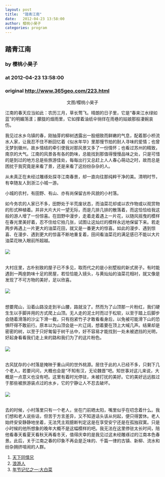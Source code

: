 ```yaml
---
layout: post
title:  "踏青江南"
date:   2012-04-23 13:58:00
author: 樱桃小昊子
categories: program
---
```


## 踏青江南
### by 樱桃小昊子
### at 2012-04-23 13:58:00
### original <http://www.365geo.com/223.html>

<p align="center">文图/樱桃小昊子</p>
<p>江南的春天应当如此：农历三月，草长莺飞。晴朗的日子里，它是“春来江水绿如蓝”的明媚荡漾；朦胧的烟雨里，它如撑着油纸伞徜徉在雨巷的姑娘那般凄婉哀伤。</p>
<p>我见过水乡乌镇的春，刚抽芽的柳树透露出一股细致而鲜嫩的气息，配着那小桥流水人家，让我忍不住不断回忆着《似水年华》里那慢节拍的耐人寻味的爱情；也曾无梦到徽州，故乡情结的牵引使我对那风景又多了一份情怀；也看过苏州的精致，南京的大气。江南的风景各有各的韵味，总能找到那值得慢慢品味之处，只是可惜的是到过的地方总是些旅游佳处，每每出行又总赶上人人春心萌动之时，故而总是困扰于我究竟是来看了景，还是来看了这纷纷杂杂的人。</p>
<p><span></span>
</p>
<p>从未真正在未经过雕琢处探寻江南春景，却一直向往那纯粹干净的美。清明时节，有幸随友人到浙江小城一游。</p>
<p>小城的农村，有田野、有山、亦有尚保留古朴风貌的小村落。</p>
<p>如今务农的人家已不多，田野处于半荒废状态，而油菜花却或以农作物或以观赏物的形式种植着。并非大片大片一望无际，而是几排几排的散落着，而这恰恰给我这般的游人增了一份惊喜。在田野中漫步，走着走着遇上一片花，以随风摇曳的模样在春光里美好着，忍不住给它拍几张，试图让这灿烂的模样永远地保留下来。若走两步再遇上一片更大的油菜花田，就又是一番更大的惊喜。如此的漫步、遇到惊喜、在漫步、遇到更大的惊喜不断地重复着，田间看油菜花的满足感已不能以大片油菜花映入眼前所超越。</p>
<h6><img src="http://pic.yupoo.com/bowuxue/BUCHKhl6/medish.jpg"> </h6>
<p>大村庄里，古朴别致的屋子已不多见，取而代之的是小别墅般的新式房子。有时能遇到一两座韵味十足的房屋，若恰恰能入镜头，与黄灿灿的油菜花相衬，就又像是发现了不可方物的美好，足以欣喜。</p>
<h6><img src="http://pic.yupoo.com/bowuxue/BUCHKOx7/medish.jpg"> </h6>
<p>想要爬山，沿着山路没走到半山腰，路就没了。然而为了山顶那一片粉红，我们硬生生以手脚并用的方式爬上山顶。无人走的泥土时而过于松软，以至于踏上后脚步会随着滑落的沙尘下滑一截，只有抱紧竹子才敢看看身后，以免被可能滑下山的恐惧吓得不敢前行。原本以为山顶会是一片辽阔，想着要在顶上大喊几声。结果却是密密的树，以至于只好匍匐于树干丛中，好不容易才能找到一处未被遮挡的光明，好起身看看我们走上来的路和我们为了的这片粉色。</p>
<h6><img src="http://pic.yupoo.com/bowuxue/BUCHLj06/medish.jpg"> </h6>
<p>古风犹存的小村落是掩映于重山间的世外桃源。居住于此的人已经不多，只剩下几个老人，若要问问，大概也会是“不知有汉，无论魏晋”吧。知世事对这儿来说，大概是一点意义也没有吧。这里有着时光停驻，未被打扰的美好。它的美好远远胜过于那些被旅游装点过的水乡，它的宁静让人不忍去破坏。</p>
<h6><img src="http://pic.yupoo.com/bowuxue/BUCHLBKU/medish.jpg"> </h6>
<p>去的时候，小村落里只有一个老人，坐在门前晒太阳，嘴里似乎在叨念着什么。我们想和老人说些话，但苦于方言差异，又不知道话头该从何起，便只得罢休。老人始终安安静静地坐着，无法凭主观臆断判定这是在享受安宁还是在孤独寂寞。只是小时候的他所想象的晚年大概不是这幅模样的吧。我无法在这里停驻太长时间，陪他看春天看夏天看秋天再看冬天，值得庆幸的是我见过这未经雕琢过的江南本色春景。此后，关于江南之春的印象不再会是乏味的、千篇一律的古镇、新柳、流水和纷杂拥挤喧闹的人群。</p>
<ol>
<li><a href="http://www.365geo.com/264.html" rel="bookmark" title="天下同情兄">天下同情兄</a></li>
<li><a href="http://www.365geo.com/252.html" rel="bookmark" title="浪游人">浪游人</a></li>
<li><a href="http://www.365geo.com/135.html" rel="bookmark" title="年节记忆之一:大白菜">年节记忆之一:大白菜</a></li>
</ol>
